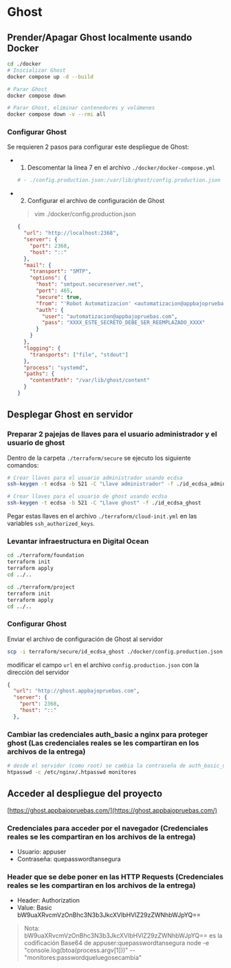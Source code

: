 # Ghost

## Prender/Apagar Ghost localmente usando Docker

```bash
cd ./docker
# Inicializar Ghost
docker compose up -d --build

# Parar Ghost
docker compose down

# Parar Ghost, eliminar contenedores y volúmenes
docker compose down -v --rmi all
```

### Configurar Ghost

Se requieren 2 pasos para configurar este despliegue de Ghost:

- 1. Descomentar la línea 7 en el archivo `./docker/docker-compose.yml`

  ```yaml
  # - ./config.production.json:/var/lib/ghost/config.production.json
  ```

- 2. Configurar el archivo de configuración de Ghost

  > vim ./docker/config.production.json

  ```json
  {
    "url": "http://localhost:2368",
    "server": {
      "port": 2368,
      "host": "::"
    },
    "mail": {
      "transport": "SMTP",
      "options": {
        "host": "smtpout.secureserver.net",
        "port": 465,
        "secure": true,
        "from": "'Robot Automatizacion' <automatizacion@appbajopruebas.com>",
        "auth": {
          "user": "automatizacion@appbajopruebas.com",
          "pass": "XXXX_ESTE_SECRETO_DEBE_SER_REEMPLAZADO_XXXX"
        }
      }
    },
    "logging": {
      "transports": ["file", "stdout"]
    },
    "process": "systemd",
    "paths": {
      "contentPath": "/var/lib/ghost/content"
    }
  }
  ```

## Desplegar Ghost en servidor

### Preparar 2 pajejas de llaves para el usuario administrador y el usuario de ghost

Dentro de la carpeta `./terraform/secure` se ejecuto los siguiente comandos:

```bash
# Crear llaves para el usuario administrador usando ecdsa
ssh-keygen -t ecdsa -b 521 -C "Llave administrador" -f ./id_ecdsa_administrador

# Crear llaves para el usuario de ghost usando ecdsa
ssh-keygen -t ecdsa -b 521 -C "Llave ghost" -f ./id_ecdsa_ghost
```

Pegar estas llaves en el archivo `./terraform/cloud-init.yml` en las variables `ssh_authorized_keys`.

### Levantar infraestructura en Digital Ocean

```bash
cd ./terraform/foundation
terraform init
terraform apply
cd ../..
```

```bash
cd ./terraform/project
terraform init
terraform apply
cd ../..
```

### Configurar Ghost

Enviar el archivo de configuración de Ghost al servidor

```bash
scp -i terraform/secure/id_ecdsa_ghost ./docker/config.production.json ghost@ghost.appbajopruebas.com:~/config.production.json
```

modificar el campo `url` en el archivo `config.production.json` con la dirección del servidor

```json
{
  "url": "http://ghost.appbajopruebas.com",
  "server": {
    "port": 2368,
    "host": "::"
  },
```

### Cambiar las credenciales auth_basic a nginx para proteger ghost (Las credenciales reales se les compartiran en los archivos de la entrega)

```bash
# desde el servidor (como root) se cambia la contraseña de auth_basic_user_file que protege ghost
htpasswd -c /etc/nginx/.htpasswd monitores
```

## Acceder al despliegue del proyecto

[https://ghost.appbajopruebas.com/](https://ghost.appbajopruebas.com/)

### Credenciales para acceder por el navegador (Credenciales reales se les compartiran en los archivos de la entrega)
- Usuario: appuser
- Contraseña: quepasswordtansegura

### Header que se debe poner en las HTTP Requests (Credenciales reales se les compartiran en los archivos de la entrega)
- Header: Authorization
- Value: Basic bW9uaXRvcmVzOnBhc3N3b3JkcXVlbHVlZ29zZWNhbWJpYQ==

> Nota: bW9uaXRvcmVzOnBhc3N3b3JkcXVlbHVlZ29zZWNhbWJpYQ== es la codificación Base64 de appuser:quepasswordtansegura
node -e "console.log(btoa(process.argv[1]))" -- "monitores:passwordqueluegosecambia"
